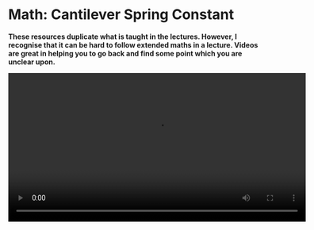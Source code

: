 # Math: Cantilever Spring Constant

**These resources duplicate what is taught in the lectures. However, I recognise that it can be hard to follow extended maths in a lecture. Videos are great in helping you to go back and find some point which you are unclear upon.**

<video width="600" controls>
  <source src="https://www.nottingham.ac.uk/~ppzmis/PHYS3009/M9.mp4" type="video/mp4">
  Your browser does not support the video tag.
  <p><em>Afm cantilever spring constant</em></p>
</video>

